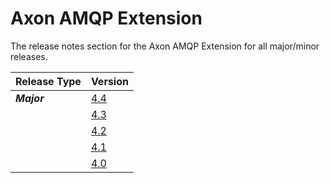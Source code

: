 # Axon AMQP Extension

The release notes section for the Axon AMQP Extension for all major/minor releases.

| Release Type | Version |
| :--- | :--- |
| _**Major**_ | [4.4](rn-amqp-major-releases.md#release-44) |
|  | [4.3](rn-amqp-major-releases.md#release-43) |
|  | [4.2](rn-amqp-major-releases.md#release-42) |
|  | [4.1](rn-amqp-major-releases.md#release-41) |
|  | [4.0](rn-amqp-major-releases.md#release-40) |
